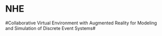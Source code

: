 NHE
===

#Collaborative Virtual Environment with Augmented Reality for Modeling and Simulation of Discrete Event Systems#